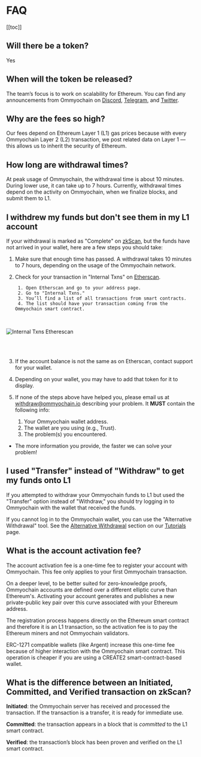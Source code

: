 # FAQ

[[toc]]

## Will there be a token?

Yes

## When will the token be released?

The team’s focus is to work on scalability for Ethereum. You can find any announcements from Ommyochain on
[Discord](https://discord.com/invite/px2aR7w), [Telegram](https://t.me/ommyochain), and
[Twitter](https://twitter.com/ommyochain).

## Why are the fees so high?

Our fees depend on Ethereum Layer 1 (L1) gas prices because with every Ommyochain Layer 2 (L2) transaction, we post related
data on Layer 1 — this allows us to inherit the security of Ethereum.

## How long are withdrawal times?

At peak usage of Ommyochain, the withdrawal time is about 10 minutes. During lower use, it can take up to 7 hours.
Currently, withdrawal times depend on the activity on Ommyochain, when we finalize blocks, and submit them to L1.

## I withdrew my funds but don't see them in my L1 account

If your withdrawal is marked as "Complete" on [zkScan](https://zkscan.io/), but the funds have not arrived in your
wallet, here are a few steps you should take:

1. Make sure that enough time has passed. A withdrawal takes 10 minutes to 7 hours, depending on the usage of the
    Ommyochain network.

2. Check for your transaction in "Internal Txns" on [Etherscan](https://etherscan.io/).

        1. Open Etherscan and go to your address page.
        2. Go to "Internal Txns."
        3. You’ll find a list of all transactions from smart contracts.
        4. The list should have your transaction coming from the Ommyochain smart contract.

<br>

![Internal Txns Etherescan](/int-txns.png)

<br>
<br>

3.  If the account balance is not the same as on Etherscan, contact support for your wallet.

4.  Depending on your wallet, you may have to add that token for it to display.

5.  If none of the steps above have helped you, please email us at withdraw@ommyochain.io describing your problem. It
    **MUST** contain the following info:

    1. Your Ommyochain wallet address.
    2. The wallet are you using (e.g., Trust).
    3. The problem(s) you encountered.

- The more information you provide, the faster we can solve your problem!

## I used "Transfer" instead of "Withdraw" to get my funds onto L1

If you attempted to withdraw your Ommyochain funds to L1 but used the "Transfer" option instead of "Withdraw," you should
try logging in to Ommyochain with the wallet that received the funds.

If you cannot log in to the Ommyochain wallet, you can use the "Alternative Withdrawal" tool. See the
[Alternative Withdrawal](../tutorials/#alternative-withdrawal) section on our [Tutorials](../tutorials) page.

## What is the account activation fee?

The account activation fee is a one-time fee to register your account with Ommyochain. This fee only applies to your first
Ommyochain transaction.

On a deeper level, to be better suited for zero-knowledge proofs, Ommyochain accounts are defined over a different elliptic
curve than Ethereum's. Activating your account generates and publishes a new private-public key pair over this curve
associated with your Ethereum address.

The registration process happens directly on the Ethereum smart contract and therefore it is an L1 transaction, so the
activation fee is to pay the Ethereum miners and not Ommyochain validators.

ERC-1271 compatible wallets (like Argent) increase this one-time fee because of higher interaction with the Ommyochain smart
contract. This operation is cheaper if you are using a CREATE2 smart-contract-based wallet.

## What is the difference between an Initiated, Committed, and Verified transaction on zkScan?

**Initiated**: the Ommyochain server has received and processed the transaction. If the transaction is a transfer, it is
ready for immediate use.

**Committed**: the transaction appears in a block that is _committed_ to the L1 smart contract.

**Verified**: the transaction’s block has been proven and verified on the L1 smart contract.
